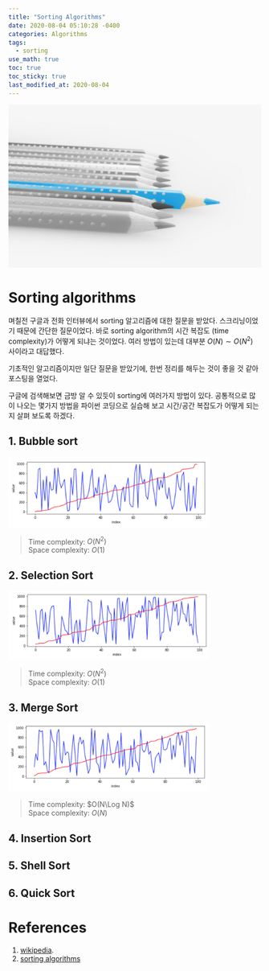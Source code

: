 ```yaml
---
title: "Sorting Algorithms"
date: 2020-08-04 05:10:28 -0400
categories: Algorithms
tags:
  - sorting
use_math: true
toc: true
toc_sticky: true
last_modified_at: 2020-08-04
---
```

<img src="/assets/images/pencils.jpg" width="600px" >
 
  
# Sorting algorithms 

며칠전 구글과 전화 인터뷰에서 sorting 알고리즘에 대한 질문을 받았다. 스크리닝이었기 때문에 간단한 질문이었다. 바로 sorting algorithm의 시간 복잡도 
(time complexity)가 어떻게 되냐는 것이었다. 여러 방법이 있는데 대부분 $O(N) \sim O(N^2)$ 사이라고 대답했다.

기초적인 알고리즘이지만 일단 질문을 받았기에, 한번 정리를 해두는 것이 좋을 것 같아 포스팅을 열었다. 

구글에 검색해보면 금방 알 수 있듯이 sorting에 여러가지 방법이 있다. 공통적으로 많이 나오는 몇가지 방법을 파이썬 코딩으로 실습해 보고 시간/공간 복잡도가 어떻게 되는지 살펴 보도록 하겠다. 


## 1. Bubble sort 
   
  <script src="https://gist.github.com/gimoonnam/12ec9b64cf97ec316a3252d4718662a2.js"></script>
  
  <img src="/assets/images/res_sort_bubble.png" width="400px" >
  
  > Time complexity: $O(N^2)$   
  > Space complexity:  $O(1)$  
  
  
  
 
## 2. Selection Sort 

  <script src="https://gist.github.com/gimoonnam/e633fa2e3eeeb5b15db2b706dfaa5902.js"></script>
  
  <img src="/assets/images/res_sort_selection.png" width="400px" >
    
  > Time complexity: $O(N^2)$   
  > Space complexity:  $O(1)$  



## 3. Merge Sort 

  <script src="https://gist.github.com/gimoonnam/e8d977457f86706d81eea0774878885c.js"></script>
  
  <img src="/assets/images/res_sort_merge.png" width="400px" >
  
  > Time complexity: $O(N\Log N)$   
  > Space complexity:  $O(N)$  



## 4. Insertion Sort 

## 5. Shell Sort 

## 6. Quick Sort 








# References 
  1. [wikipedia](https://en.wikipedia.org/wiki/Sorting_algorithm).  
  2. [sorting algorithms](http://ejklike.github.io/2017/03/04/sorting-algorithms-with-python.html)  
  
  
